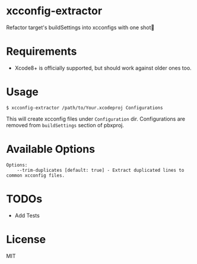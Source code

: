 # xcconfig-extractor
Refactor target's buildSettings into xcconfigs with one shot🚀

# Requirements
- Xcode8+ is officially supported, but should work against older ones too.

# Usage

```
$ xcconfig-extractor /path/to/Your.xcodeproj Configurations
```

This will create xcconfig files under `Configuration` dir. Configurations are removed from `buildSettings` section of pbxproj.

# Available Options
```
Options:
    --trim-duplicates [default: true] - Extract duplicated lines to common xcconfig files.
```

# TODOs
- Add Tests

# License
MIT
